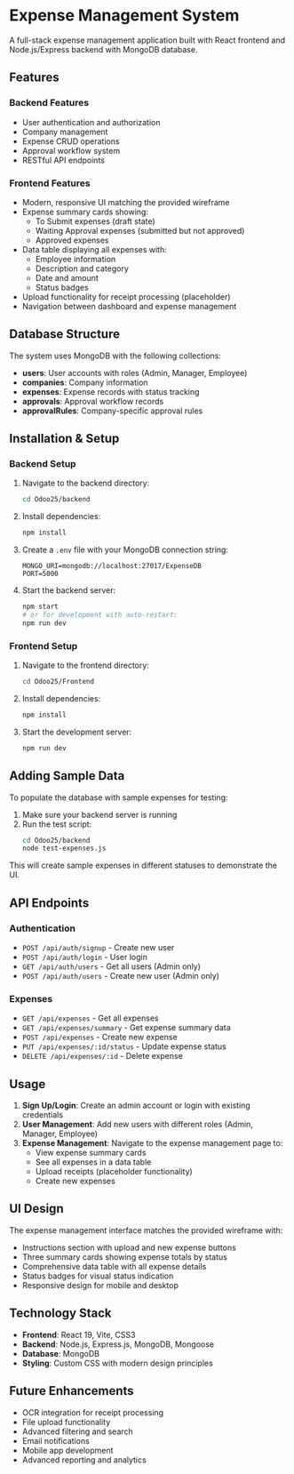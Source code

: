 # Expense Management System

A full-stack expense management application built with React frontend and Node.js/Express backend with MongoDB database.

## Features

### Backend Features
- User authentication and authorization
- Company management
- Expense CRUD operations
- Approval workflow system
- RESTful API endpoints

### Frontend Features
- Modern, responsive UI matching the provided wireframe
- Expense summary cards showing:
  - To Submit expenses (draft state)
  - Waiting Approval expenses (submitted but not approved)
  - Approved expenses
- Data table displaying all expenses with:
  - Employee information
  - Description and category
  - Date and amount
  - Status badges
- Upload functionality for receipt processing (placeholder)
- Navigation between dashboard and expense management

## Database Structure

The system uses MongoDB with the following collections:
- **users**: User accounts with roles (Admin, Manager, Employee)
- **companies**: Company information
- **expenses**: Expense records with status tracking
- **approvals**: Approval workflow records
- **approvalRules**: Company-specific approval rules

## Installation & Setup

### Backend Setup
1. Navigate to the backend directory:
   ```bash
   cd Odoo25/backend
   ```

2. Install dependencies:
   ```bash
   npm install
   ```

3. Create a `.env` file with your MongoDB connection string:
   ```
   MONGO_URI=mongodb://localhost:27017/ExpenseDB
   PORT=5000
   ```

4. Start the backend server:
   ```bash
   npm start
   # or for development with auto-restart:
   npm run dev
   ```

### Frontend Setup
1. Navigate to the frontend directory:
   ```bash
   cd Odoo25/Frontend
   ```

2. Install dependencies:
   ```bash
   npm install
   ```

3. Start the development server:
   ```bash
   npm run dev
   ```

## Adding Sample Data

To populate the database with sample expenses for testing:

1. Make sure your backend server is running
2. Run the test script:
   ```bash
   cd Odoo25/backend
   node test-expenses.js
   ```

This will create sample expenses in different statuses to demonstrate the UI.

## API Endpoints

### Authentication
- `POST /api/auth/signup` - Create new user
- `POST /api/auth/login` - User login
- `GET /api/auth/users` - Get all users (Admin only)
- `POST /api/auth/users` - Create new user (Admin only)

### Expenses
- `GET /api/expenses` - Get all expenses
- `GET /api/expenses/summary` - Get expense summary data
- `POST /api/expenses` - Create new expense
- `PUT /api/expenses/:id/status` - Update expense status
- `DELETE /api/expenses/:id` - Delete expense

## Usage

1. **Sign Up/Login**: Create an admin account or login with existing credentials
2. **User Management**: Add new users with different roles (Admin, Manager, Employee)
3. **Expense Management**: Navigate to the expense management page to:
   - View expense summary cards
   - See all expenses in a data table
   - Upload receipts (placeholder functionality)
   - Create new expenses

## UI Design

The expense management interface matches the provided wireframe with:
- Instructions section with upload and new expense buttons
- Three summary cards showing expense totals by status
- Comprehensive data table with all expense details
- Status badges for visual status indication
- Responsive design for mobile and desktop

## Technology Stack

- **Frontend**: React 19, Vite, CSS3
- **Backend**: Node.js, Express.js, MongoDB, Mongoose
- **Database**: MongoDB
- **Styling**: Custom CSS with modern design principles

## Future Enhancements

- OCR integration for receipt processing
- File upload functionality
- Advanced filtering and search
- Email notifications
- Mobile app development
- Advanced reporting and analytics
